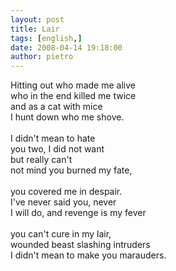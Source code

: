 ```yaml
---
layout: post
title: Lair
tags: [english,]
date: 2008-04-14 19:18:00
author: pietro
---
```

Hitting out who made me alive<br/>who in the end killed me twice<br/>and as a cat with mice<br/>I hunt down who me shove.<br/><br/>I didn't mean to hate<br/>you two, I did not want<br/>but really can't<br/>not mind you burned my fate,<br/><br/>you covered me in despair.<br/>I've never said you, never<br/>I will do, and revenge is my fever<br/><br/>you can't cure in my lair,<br/>wounded beast slashing intruders<br/>I didn't mean to make you marauders.
